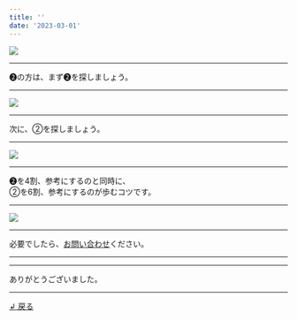 ```yaml
---
title: ''
date: '2023-03-01'
---
```

![](/images/22.jpg)
***
➋の方は、まず➋を探しましょう。
***
![](/images/22_.jpg)
***
次に、②を探しましょう。
***
![](/images/22__.jpg)
***
➋を4割、参考にするのと同時に、    
②を6割、参考にするのが歩むコツです。
***
![](/images/22___.jpg)
***
必要でしたら、[お問い合わせ](https://thebase.in/inquiry/01234567890)ください。
***
***
ありがとうございました。
***
[ ↲ 戻る ](/posts/0)
